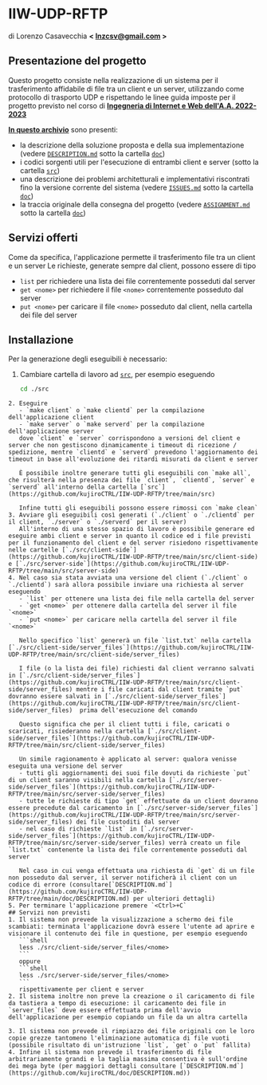 # IIW-UDP-RFTP
di Lorenzo Casavecchia **< <lnzcsv@gmail.com> >**

## Presentazione del progetto
Questo progetto consiste nella realizzazione di un sistema per il trasferimento affidabile di file tra un client e un server, utilizzando come protocollo di trasporto UDP e rispettando le linee guida imposte per il progetto previsto nel corso di **[Ingegneria di Internet e Web dell'A.A. 2022-2023](https://didatticaweb.uniroma2.it/informazioni/index/insegnamento/204002-Ingegneria-Di-Internet-E-Web/0)**

**[In questo archivio](https://github.com/kujiroCTRL/IIW-UDP-RFTP)** sono presenti:
- la descrizione della soluzione proposta e della sua implementazione (vedere [`DESCRIPTION.md`](https://github.com/kujiroCTRL/IIW-UDP-RFTP/tree/main/doc/DESCRIPTION.md) sotto la cartella [`doc`](https://github.com/kujiroCTRL/IIW-UDP-RFTP/tree/main/doc))
- i codici sorgenti utili per l'esecuzione di entrambi client e server (sotto la cartella [`src`](https://github.com/kujiroCTRL/IIW-UDP-RFTP/tree/main/src))
- una descrizione dei problemi architetturali e implementativi riscontrati fino la versione corrente del sistema (vedere [`ISSUES.md`](https://github.com/kujiroCTRL/IIW-UDP-RFTP/tree/main/doc/ISSUES.md) sotto la cartella [`doc`](https://github.com/kujiroCTRL/IIW-UDP-RFTP/tree/main/doc))
- la traccia originale della consegna del progetto (vedere [`ASSIGNMENT.md`](https://github.com/kujiroCTRL/IIW-UDP-RFTP/tree/main/doc/ASSIGNMENT.md) sotto la cartella [`doc`](https://github.com/kujiroCTRL/IIW-UDP-RFTP/tree/main/doc))
## Servizi offerti
Come da specifica, l'applicazione permette il trasferimento file tra un client e un server
Le richieste, generate sempre dal client, possono essere di tipo
- `list` per richiedere una lista dei file correntemente posseduti dal server
- `get <nome>` per richiedere il file `<nome>` correntemente posseduto dal server
- `put <nome>` per caricare il file `<nome>` posseduto dal client, nella cartella dei file del server
## Installazione
Per la generazione degli eseguibili è necessario:
1. Cambiare cartella di lavoro ad [`src`](https://github.com/kujiroCTRL/IIW-UDP-RFTP/tree/main/src), per esempio eseguendo
	```bash
	cd ./src
 ```
2. Eseguire
	- `make client` o `make clientd` per la compilazione dell'applicazione client
	- `make server` o `make serverd` per la compilazione dell'applicazione server
	dove `client` e `server` corrispondono a versioni del client e server che non gestiscono dinamicamente i timeout di ricezione / spedizione, mentre `clientd` e `serverd` prevedono l'aggiornamento dei timeout in base all'evoluzione dei ritardi misurati da client e server
	
	È possibile inoltre generare tutti gli eseguibili con `make all`, che risulterà nella presenza dei file `client`, `clientd`, `server` e `serverd` all'interno della cartella [`src`](https://github.com/kujiroCTRL/IIW-UDP-RFTP/tree/main/src)
	
	Infine tutti gli eseguibili possono essere rimossi con `make clean`
3. Avviare gli eseguibili così generati (`./client` o `./clientd` per il client, `./server` o `./serverd` per il server)
	All'interno di una stesso spazio di lavoro è possibile generare ed eseguire ambi client e server in quanto il codice ed i file previsti per il funzionamento del client e del server risiedono rispettivamente nelle cartelle [`./src/client-side`](https://github.com/kujiroCTRL/IIW-UDP-RFTP/tree/main/src/client-side) e [`./src/server-side`](https://github.com/kujiroCTRL/IIW-UDP-RFTP/tree/main/src/server-side)
4. Nel caso sia stata avviata una versione del client (`./client` o `./clientd`) sarà allora possibile inviare una richiesta al server eseguendo
	- `list` per ottenere una lista dei file nella cartella del server
	- `get <nome>` per ottenere dalla cartella del server il file `<nome>`
	- `put <nome>` per caricare nella cartella del server il file `<nome>`
	
	Nello specifico `list` genererà un file `list.txt` nella cartella [`./src/client-side/server_files`](https://github.com/kujiroCTRL/IIW-UDP-RFTP/tree/main/src/client-side/server_files)
	
	I file (o la lista dei file) richiesti dal client verranno salvati in [`./src/client-side/server_files`](https://github.com/kujiroCTRL/IIW-UDP-RFTP/tree/main/src/client-side/server_files) mentre i file caricati dal client tramite `put` dovranno essere salvati in [`./src/client-side/server_files`](https://github.com/kujiroCTRL/IIW-UDP-RFTP/tree/main/src/client-side/server_files)  prima dell'esecuzione del comando
	
	Questo significa che per il client tutti i file, caricati o scaricati, risiederanno nella cartella [`./src/client-side/server_files`](https://github.com/kujiroCTRL/IIW-UDP-RFTP/tree/main/src/client-side/server_files)
	
	Un simile ragionamento è applicato al server: qualora venisse eseguita una versione del server
	- tutti gli aggiornamenti dei suoi file dovuti da richieste `put` di un client saranno visibili nella cartella [`./src/server-side/server_files`](https://github.com/kujiroCTRL/IIW-UDP-RFTP/tree/main/src/server-side/server_files)
	- tutte le richieste di tipo `get` effettuate da un client dovranno essere precedute dal caricamento in [`./src/server-side/server_files`](https://github.com/kujiroCTRL/IIW-UDP-RFTP/tree/main/src/server-side/server_files) dei file custoditi dal server
	- nel caso di richieste `list` in [`./src/server-side/server_files`](https://github.com/kujiroCTRL/IIW-UDP-RFTP/tree/main/src/server-side/server_files) verrà creato un file `list.txt` contenente la lista dei file correntemente posseduti dal server
	
	Nel caso in cui venga effettuata una richiesta di `get` di un file non posseduto dal server, il server notificherà il client con un codice di errore (consultare[`DESCRIPTION.md`](https://github.com/kujiroCTRL/IIW-UDP-RFTP/tree/main/doc/DESCRIPTION.md) per ulteriori dettagli)
5. Per terminare l'applicazione premere `<Ctrl>+C`
## Servizi non previsti
1. Il sistema non prevede la visualizzazione a schermo dei file scambiati: terminata l'applicazione dovrà essere l'utente ad aprire e visionare il contenuto dei file in questione, per esempio eseguendo
	```shell
	less ./src/client-side/server_files/<nome>
	```
	oppure
	```shell
	less ./src/server-side/server_files/<nome>
	```
	rispettivamente per client e server
2. Il sistema inoltre non preve la creazione o il caricamento di file da tastiera a tempo di esecuzione: il caricamento dei file in `server_files` deve essere effettuata prima dell'avvio dell'applicazione per esempio copiando un file da un altra cartella
	
3. Il sistema non prevede il rimpiazzo dei file originali con le loro copie grezze tantomeno l'eliminazione automatica di file vuoti (possibile risultato di un'istruzione `list`, `get` o `put` fallita)
4. Infine il sistema non prevede il trasferimento di file arbitrariamente grandi e la taglia massima consentiva è sull'ordine dei mega byte (per maggiori dettagli consultare [`DESCRIPTION.md`](https://github.com/kujiroCTRL/doc/DESCRIPTION.md))
